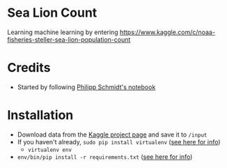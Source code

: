 # Sea Lion Count
Learning machine learning by entering https://www.kaggle.com/c/noaa-fisheries-steller-sea-lion-population-count

# Credits
* Started by following [Philipp Schmidt's notebook](https://www.kaggle.com/philschmidt/noaa-fisheries-steller-sea-lion-population-count/counting-sea-lions/notebook)

# Installation
* Download data from the [Kaggle project page](https://www.kaggle.com/c/noaa-fisheries-steller-sea-lion-population-count/data) and save it to `/input`
* If you haven't already, `sudo pip install virtualenv` ([see here for info](https://www.dabapps.com/blog/introduction-to-pip-and-virtualenv-python/))
  * `virtualenv env`
* `env/bin/pip install -r requirements.txt` ([see here for info](http://stackoverflow.com/a/15593865/2152821))